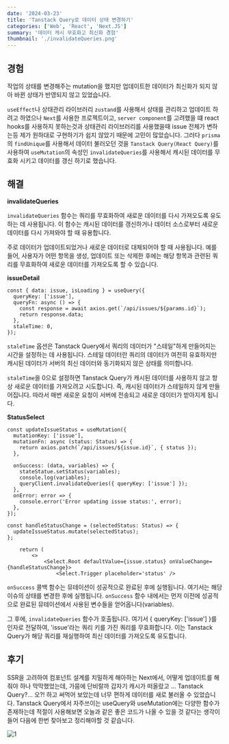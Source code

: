 ```yaml
---
date: '2024-03-23'
title: 'Tanstack Query로 데이터 상태 변경하기'
categories: ['Web', 'React', 'Next.JS']
summary: '데이터 캐시 무효화고 최신화 경험'
thumbnail: './invalidateQueries.png'
---
```


## 경험

작업의 상태를 변경해주는 mutation을 했지만 업데이트한 데이터가 최신화가 되지 않아 바뀐 상태가 반영되지 않고 있었습니다.

`useEffect`나 상태관리 라이브러리 `zustand`를 사용해서 상태를 관리하고 업데이트 하려고 하였으나 `Next`를 사용한 프로젝트이고, `server component`를 고려했을 떄 react hooks를 사용하지 못하는것과 상태관리 라이브러리를 사용했을때 issue 전체가 변하는등 제가 원하대로 구현하기가 쉽지 않았기 때문에 고민이 많았습니다. 그러다 `prisma`의 `findUnique`를 사용해서 데이터 불러오던 것을 `Tanstack Query(React Query)`를 사용하여 `useMutation`의 속성인 `invalidateQueries`를 사용해서 캐시된 데이터를 무효화 시키고 데이터를 갱신 하기로 했습니다.

## 해결

**invalidateQueries**

`invalidateQueries` 함수는 쿼리를 무효화하여 새로운 데이터를 다시 가져오도록 유도하는 데 사용됩니다. 이 함수는 캐시된 데이터를 갱신하거나 데이터 소스로부터 새로운 데이터를 다시 가져와야 할 때 유용합니다.

주로 데이터가 업데이트되었거나 새로운 데이터로 대체되어야 할 때 사용됩니다. 예를 들어, 사용자가 어떤 항목을 생성, 업데이트 또는 삭제한 후에는 해당 항목과 관련된 쿼리를 무효화하여 새로운 데이터를 가져오도록 할 수 있습니다.

**issueDetail**

```tsx
const { data: issue, isLoading } = useQuery({
  queryKey: ['issue'],
  queryFn: async () => {
    const response = await axios.get(`/api/issues/${params.id}`);
    return response.data;
  },
  staleTime: 0,
});
```

`staleTime` 옵션은 Tanstack Query에서 쿼리의 데이터가 "스테일"하게 만들어지는 시간을 설정하는 데 사용됩니다. 스테일 데이터란 쿼리의 데이터가 여전히 유효하지만 캐시된 데이터가 서버의 최신 데이터와 동기화되지 않은 상태를 의미합니다.

`staleTime`을 0으로 설정하면 Tanstack Query가 캐시된 데이터를 사용하지 않고 항상 새로운 데이터를 가져오려고 시도합니다. 즉, 캐시된 데이터가 스테일하지 않게 만들어집니다. 따라서 매번 새로운 요청이 서버에 전송되고 새로운 데이터가 받아지게 됩니다.

**StatusSelect**

```tsx
const updateIssueStatus = useMutation({
  mutationKey: ['issue'],
  mutationFn: async (status: Status) => {
    return axios.patch(`/api/issues/${issue.id}`, { status });
  },

  onSuccess: (data, variables) => {
    stateStatue.setStatus(variables);
    console.log(variables);
    queryClient.invalidateQueries({ queryKey: ['issue'] });
  },
  onError: error => {
    console.error('Error updating issue status:', error);
  },
});

const handleStatusChange = (selectedStatus: Status) => {
  updateIssueStatus.mutate(selectedStatus);
};

    return (
        <>
            <Select.Root defaultValue={issue.status} onValueChange={handleStatusChange}>
                <Select.Trigger placeholder='status' />
```

`onSuccess` 콜백 함수는 뮤테이션이 성공적으로 완료된 후에 실행됩니다. 여기서는 해당 이슈의 상태를 변경한 후에 실행됩니다. `onSuccess` 함수 내에서는 먼저 이전에 성공적으로 완료된 뮤테이션에서 사용된 변수들을 얻어옵니다(variables).

그 후에, `invalidateQueries` 함수가 호출됩니다. 여기서 { queryKey: ['issue'] }를 인자로 전달하여, 'issue'라는 쿼리 키를 가진 쿼리를 무효화합니다. 이는 Tanstack Query가 해당 쿼리를 재실행하여 최신 데이터를 가져오도록 유도합니다.

## 후기

SSR을 고려하여 컴포넌트 설계를 치밀하게 해아하는 Next에서, 어떻게 업데이트를 해줘야 하나 막막했었는데, 가뭄에 단비랄까 갑자기 캐시가 떠올랐고 ... Tanstack Query?... 오?! 하고 써먹어 보았는데 너무 편하게 데이터를 새로 불러올 수 있었습니다. Tanstack Query에서 자주쓰이는 useQuery와 useMutation에는 다양한 함수가 존재하는데 적절이 사용해보면 오늘과 같은 좋은 코드가 나올 수 있을 것 같다는 생각이 들어 다음에 한번 찾아보고 정리해야할 것 같습니다.

![1](https://i.ibb.co/b2v16hS/Mar-23-2024-16-25-14.gif)
